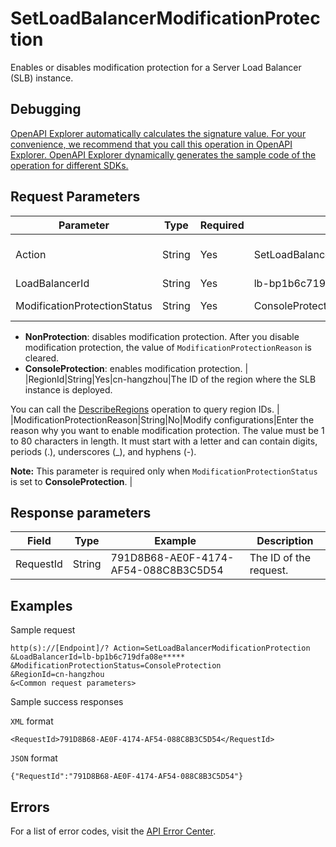 # SetLoadBalancerModificationProtection

Enables or disables modification protection for a Server Load Balancer \(SLB\) instance.

## Debugging

[OpenAPI Explorer automatically calculates the signature value. For your convenience, we recommend that you call this operation in OpenAPI Explorer. OpenAPI Explorer dynamically generates the sample code of the operation for different SDKs.](https://api.aliyun.com/#product=Slb&api=SetLoadBalancerModificationProtection&type=RPC&version=2014-05-15)

## Request Parameters

|Parameter|Type|Required|Example|Description|
|---------|----|--------|-------|-----------|
|Action|String|Yes|SetLoadBalancerModificationProtection|The operation that you want to perform. Set the value to**SetLoadBalancerModifyProtection**. |
|LoadBalancerId|String|Yes|lb-bp1b6c719dfa08e\*\*\*\*\*|The ID of the SLB instance. |
|ModificationProtectionStatus|String|Yes|ConsoleProtection|The modification protection state of the SLB instance:

 -   **NonProtection**: disables modification protection. After you disable modification protection, the value of `ModificationProtectionReason` is cleared.
-   **ConsoleProtection**: enables modification protection. |
|RegionId|String|Yes|cn-hangzhou|The ID of the region where the SLB instance is deployed.

 You can call the [DescribeRegions](~~27584~~) operation to query region IDs. |
|ModificationProtectionReason|String|No|Modify configurations|Enter the reason why you want to enable modification protection. The value must be 1 to 80 characters in length. It must start with a letter and can contain digits, periods \(.\), underscores \(\_\), and hyphens \(-\).

 **Note:** This parameter is required only when `ModificationProtectionStatus` is set to **ConsoleProtection**. |

## Response parameters

|Field|Type|Example|Description|
|-----|----|-------|-----------|
|RequestId|String|791D8B68-AE0F-4174-AF54-088C8B3C5D54|The ID of the request. |

## Examples

Sample request

```
http(s)://[Endpoint]/? Action=SetLoadBalancerModificationProtection
&LoadBalancerId=lb-bp1b6c719dfa08e*****
&ModificationProtectionStatus=ConsoleProtection
&RegionId=cn-hangzhou
&<Common request parameters>
```

Sample success responses

`XML` format

```
<RequestId>791D8B68-AE0F-4174-AF54-088C8B3C5D54</RequestId>
```

`JSON` format

```
{"RequestId":"791D8B68-AE0F-4174-AF54-088C8B3C5D54"}
```

## Errors

For a list of error codes, visit the [API Error Center](https://error-center.alibabacloud.com/status/product/Slb).

